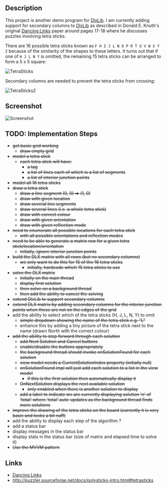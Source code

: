 

## Description

This project is another demo program for [DlxLib](https://github.com/taylorjg/DlxLib).
I am currently adding support for secondary columns to
[DlxLib](https://github.com/taylorjg/DlxLib)
as described in Donald E. Knuth's original
[Dancing Links](http://arxiv.org/pdf/cs/0011047v1.pdf "Dancing Links")
paper around pages 17-18 where he discusses puzzles involving tetra sticks.

There are 16 possible tetra sticks known as `F H I J L N O P R T U V W X Y Z`
because of the similarity of the shapes to these letters.
It turns out that if one of `H J L N Y` is omitted, the remaining 15 tetra sticks
can be arranged to form a 5 x 5 square:

![TetraSticks](https://raw.github.com/taylorjg/TetraSticks/master/Images/TetraSticks.png)

Secondary columns are needed to prevent the tetra sticks from crossing:

![TetraSticks2](https://raw.github.com/taylorjg/TetraSticks/master/Images/TetraSticks2.png)

## Screenshot

![Screenshot](https://raw.github.com/taylorjg/TetraSticks/master/Images/Screenshot.png)

## TODO: Implementation Steps

- ~~get basic grid working~~
  - ~~draw empty grid~~
- ~~model a tetra stick~~
  - ~~each tetra stick will have:~~
    - ~~a tag~~
    - ~~a list of lines each of which is a list of segments~~
    - ~~a list of interior junction points~~
- ~~model all 16 tetra sticks~~
- ~~draw a tetra stick~~
  - ~~draw a line segment (0, 0) => (1, 0)~~
  - ~~draw with given location~~
  - ~~draw several line segments~~
  - ~~draw several lines (i.e. a whole tetra stick)~~
  - ~~draw with correct colour~~
  - ~~draw with given orientation~~
  - ~~draw with given reflection mode~~
- ~~need to enumerate all possible locations for each tetra stick~~
  - ~~with all possible orientations and reflection modes~~
- ~~need to be able to generate a matrix row for a given tetra stick/location/orientation~~
  - ~~initially, ignore interior junction points~~
- ~~build the DLX matrix with all rows (but no secondary columns)~~
  - ~~we only want to do this for 15 of the 16 tetra sticks~~
    - ~~initially, hardcode which 15 tetra sticks to use~~
- ~~solve the DLX matrix~~
  - ~~initially on the main thread~~
  - ~~display first solution~~
  - ~~then solve on a background thread~~
  - ~~then add the ability to cancel the solving~~
- ~~extend DlxLib to support secondary columns~~
- ~~extend DLX matrix by adding secondary columns for the interior
  junction points when these are not on the edges of the grid~~
- add the ability to select which of the tetra sticks (H, J, L, N, Y) to omit
  - ~~simple dropdown showing the name of the tetra stick e.g. "L"~~
  - enhance this by adding a tiny picture of the tetra stick next to the name (drawn North with the correct colour)
- ~~add the ability to step forward through each solution~~
  - ~~add Next Solution and Cancel buttons~~
  - ~~enable/disable the buttons appropriately~~
  - ~~the background thread should invoke onSolutionFound for each solution~~
  - ~~view model needs a CurrentSolutionIndex property (initially null)~~
  - ~~onSolutionFound impl will just add each solution to a list in the view model~~
    - ~~if this is the first solution then automatically display it~~
  - ~~OnNextSolution displays the next available solution~~
    - ~~only enabled when there is another solution to display~~
  - ~~add a label to indicate we are currently displaying solution 'n' of 'total'
  where 'total' auto-updates as the background thread finds more solutions~~
- ~~improve the drawing of the tetra sticks on the board (currently it is very basic and looks a bit naff)~~
- add the ability to display each step of the algorithm ?
- add a status bar
- display messages in the status bar
- display stats in the status bar (size of matrix and elapsed time to solve it)
- ~~Use the MVVM pattern~~

## Links

* [Dancing Links](http://arxiv.org/pdf/cs/0011047v1.pdf "Dancing Links")
* http://puzzler.sourceforge.net/docs/polysticks-intro.html#tetrasticks
